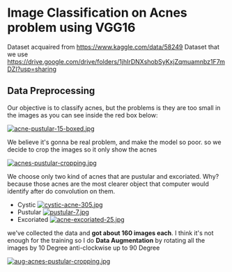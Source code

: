 # Image Classification on Acnes problem using VGG16
Dataset acquaired from https://www.kaggle.com/data/58249 
Dataset that we use https://drive.google.com/drive/folders/1jhIrDNXshobSyKxjZqmuamnbz1F7mDZI?usp=sharing

## Data Preprocessing
Our objective is to classify acnes, but the problems is they are too small in the images as you can see inside the red box below:

[![acne-pustular-15-boxed.jpg](https://i.postimg.cc/SxVfdTKm/acne-pustular-15-boxed.jpg)](https://postimg.cc/gxXhkKR7)

We believe it's gonna be real problem, and make the model so poor. so we decide to crop the images so it only show the acnes

[![acnes-pustular-cropping.jpg](https://i.postimg.cc/Jz1zmK5D/acnes-pustular-cropping.jpg)](https://postimg.cc/QHy3JQPh)

We choose only two kind of acnes that are pustular and excoriated. Why? because those acnes are the most clearer object that computer would identify after do convolution on them.
- Cystic
  [![cystic-acne-305.jpg](https://i.postimg.cc/mDh7sXPT/cystic-acne-305.jpg)](https://postimg.cc/DJkSQcQN)
- Pustular
  [![pustular-7.jpg](https://i.postimg.cc/02SdS90F/pustular-7.jpg)](https://postimg.cc/ykVZ445y)
- Excoriated
  [![acne-excoriated-25.jpg](https://i.postimg.cc/C5qDb4kk/acne-excoriated-25.jpg)](https://postimg.cc/303dTmLx)

we've collected the data and **got about 160 images each**. 
I think it's not enough for the training so I do **Data Augmentation** by rotating all the images by 10 Degree anti-clockwise up to 90 Degree

[![aug-acnes-pustular-cropping.jpg](https://i.postimg.cc/tCBvQ25T/aug-acnes-pustular-cropping.jpg)](https://postimg.cc/PP8Q1b0s)
